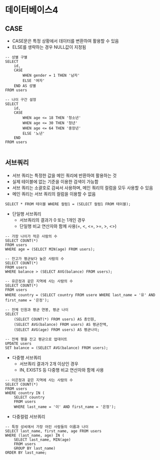 # 데이터베이스4
## CASE
- CASE문은 특정 상황에서 데이터를 변환하여 활용할 수 있음
- ELSE를 생략하는 경우 NULL값이 지정됨
```sqlite
-- 성별 구별
SELECT
    id,
    CASE
        WHEN gender = 1 THEN '남자'
        ELSE '여자'
    END AS 성별
FROM users

-- 나이 구간 설정
SELECT
    id,
    CASE
        WHEN age <= 18 THEN '청소년'
        WHEN age <= 30 THEN '청년'
        WHEN age <= 64 THEN '중장년'
        ELSE '노년'
    END
FROM users


```
## 서브쿼리
- 서브 쿼리는 특정한 값을 메인 쿼리에 반환하여 활용하는 것
- 실제 테이블에 없는 기준을 이용한 검색이 가능함
- 서브 쿼리는 소괄호로 감싸서 사용하며, 메인 쿼리의 컬럼을 모두 사용할 수 있음
- 메인 쿼리는 서브 쿼리의 컬럼을 이용할 수 없음

```sqlite
SELECT * FROM 테이블 WHERE 컬럼1 = (SELECT 컬럼1 FROM 테이블);
```

- 단일행 서브쿼리
    - 서브쿼리의 결과가 0 또는 1개인 경우
    - 단일행 비교 연산자와 함께 사용(=, <, <=, >=, >, <>)

```SQLITE
-- 가장 나이가 적은 사람의 수
SELECT COUNT(*)
FROM users
WHERE age = (SELECT MIN(age) FROM users);

-- 잔고가 평균보다 높은 사람의 수
SELECT COUNT(*)
FROM users
WHERE balance > (SELECT AVG(balance) FROM users);

-- 유은정과 같은 지역에 사는 사람의 수
SELECT COUNT(*)
FROM users
WHERE country = (SELECT country FROM usere WHERE last_name = '유' AND first_name = '은정');

-- 전체 인원과 평균 연봉, 평균 나이
SELECT 
    (SELECT COUNT(*) FROM users) AS 총인원,
    (SELECT AVG(balance) FROM users) AS 평균잔액,
    (SELECT AVG(age) FROM users) AS 평균나이;
    
-- 전체 행을 잔고 평균으로 업데이트
UPDATE users
SET balance = (SELECT AVG(balance) FROM users);
```

- 다중행 서브쿼리
    - 서브쿼리 결과가 2개 이상인 경우
    - IN, EXISTS 등 다중행 비교 연산자와 함께 사용

```SQLITE
-- 이은정과 같은 지역에 사는 사람의 수
SELECT COUNT(*)
FROM users
WHERE country IN (
    SELECT country 
    FROM users 
	WHERE last_name = '이' AND first_name = '은정');
```

- 다중컬럼 서브쿼리

```SQLITE
-- 특정 성씨에서 가장 어린 사람들의 이름과 나이
SELECT last_name, first_name, age FROM users
WHERE (last_name, age) IN (
	SELECT last_name, MIN(age)
	FROM users
	GROUP BY last_name)
ORDER BY last_name;
```





